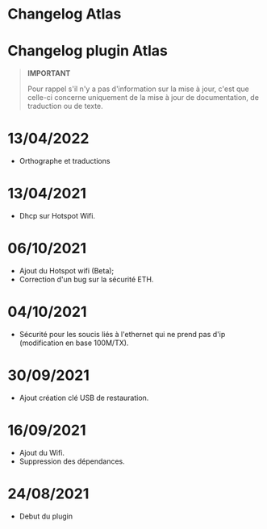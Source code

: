 # Changelog Atlas

# Changelog plugin Atlas

>**IMPORTANT**
>
>Pour rappel s'il n'y a pas d'information sur la mise à jour, c'est que celle-ci concerne uniquement de la mise à jour de documentation, de traduction ou de texte.

# 13/04/2022

- Orthographe et traductions

# 13/04/2021

- Dhcp sur Hotspot Wifi.

# 06/10/2021

- Ajout du Hotspot wifi (Beta);
- Correction d'un bug sur la sécurité ETH.

# 04/10/2021

- Sécurité pour les soucis liés à l'ethernet qui ne prend pas d'ip (modification en base 100M/TX).

# 30/09/2021

- Ajout création clé USB de restauration.

# 16/09/2021

- Ajout du Wifi.
- Suppression des dépendances.

# 24/08/2021

- Debut du plugin
